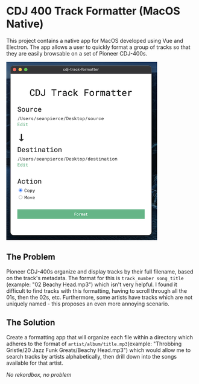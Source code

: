 # CDJ 400 Track Formatter (MacOS Native)

This project contains a native app for MacOS developed using Vue and Electron. The app allows a user to quickly format a group of tracks so that they are easily browsable on a set of Pioneer CDJ-400s.

<img src="/src/assets/images/display.png">

## The Problem

Pioneer CDJ-400s organize and display tracks by their full filename, based on the track's metadata. The format for this is `track_number song_title` (example: "02 Beachy Head.mp3") which isn't very helpful. I found it difficult to find tracks with this formatting, having to scroll through all the 01s, then the 02s, etc. Furthermore, some artists have tracks which are not uniquely named - this proposes an even more annoying scenario.

## The Solution

Create a formatting app that will organize each file within a directory which adheres to the format of `artist/album/title.mp3`(example: "Throbbing Gristle/20 Jazz Funk Greats/Beachy Head.mp3") which would allow me to search tracks by artists alphabetically, then drill down into the songs available for that artist.

*No rekordbox, no problem*
